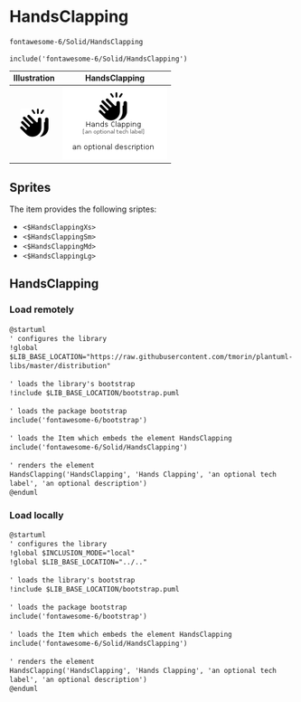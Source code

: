 # HandsClapping


```text
fontawesome-6/Solid/HandsClapping
```

```text
include('fontawesome-6/Solid/HandsClapping')
```



| Illustration | HandsClapping |
| :---: | :---: |
| ![illustration for Illustration](../../fontawesome-6/Solid/HandsClapping.png) | ![illustration for HandsClapping](../../fontawesome-6/Solid/HandsClapping.Local.png) |



## Sprites
The item provides the following sriptes:

- `<$HandsClappingXs>`
- `<$HandsClappingSm>`
- `<$HandsClappingMd>`
- `<$HandsClappingLg>`





## HandsClapping

### Load remotely
```plantuml
@startuml
' configures the library
!global $LIB_BASE_LOCATION="https://raw.githubusercontent.com/tmorin/plantuml-libs/master/distribution"

' loads the library's bootstrap
!include $LIB_BASE_LOCATION/bootstrap.puml

' loads the package bootstrap
include('fontawesome-6/bootstrap')

' loads the Item which embeds the element HandsClapping
include('fontawesome-6/Solid/HandsClapping')

' renders the element
HandsClapping('HandsClapping', 'Hands Clapping', 'an optional tech label', 'an optional description')
@enduml
```

### Load locally
```plantuml
@startuml
' configures the library
!global $INCLUSION_MODE="local"
!global $LIB_BASE_LOCATION="../.."

' loads the library's bootstrap
!include $LIB_BASE_LOCATION/bootstrap.puml

' loads the package bootstrap
include('fontawesome-6/bootstrap')

' loads the Item which embeds the element HandsClapping
include('fontawesome-6/Solid/HandsClapping')

' renders the element
HandsClapping('HandsClapping', 'Hands Clapping', 'an optional tech label', 'an optional description')
@enduml
```

